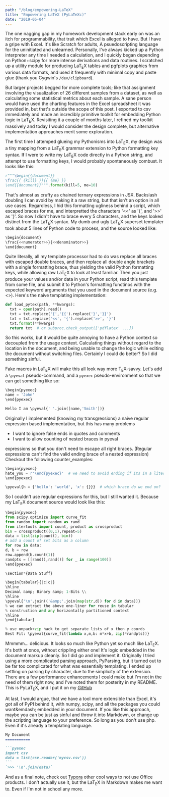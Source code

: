 ```yaml
---
path: "/blog/empowering-LaTeX"
title: "Empowering LaTeX (PyLaTeXc)"
date: "2019-05-04"
---
```


The one nagging gap in my homework development stack early on
was an itch for 
programmability, that trait which Excel is alleged to have.
But I have a gripe with Excel. It's like Scratch for adults,
A psuedoscripting language for the uninitiated and unlearned.
Personally, I've always kicked up a Python interpreter any
time I needed a calculation, and I quickly began depending on
Python+scipy for more intense derivations and data routines. I scratched
up a utility module for producing LaT<sub>E</sub>X tables and pgfplots graphics
from various data formats, and used it frequently with minimal
copy and paste glue (thank you Cygwin's 
    `/dev/clipboard`).

But larger projects begged for more complete tools; like that assignment
involving the visualization 
of 26 different samples from a dataset, as well as calculating some
statistical metrics about each sample.
A sane person would have used the charting features
in the Excel spreadsheet it was provided in, but that's outside the scope
of this post.
I exported to csv immediately and made an incredibly primitive 
toolkit for embedding Python logic in LaT<sub>E</sub>X. Revisiting it a
couple of months later, I refined my toolkit massively and today I 
would consider the design complete, but alternative implementation
approaches merit some exploration.

The first time I attemped glueing my Pythonisms into LaT<sub>E</sub>X, 
my design was a tiny mapping from a LaT<sub>E</sub>X grammar extension
to Python formatting key syntax.
If I were to write my LaT<sub>E</sub>X code directly in a Python string,
and attempt to use formatting keys,
I would probably spontaneously combust. It looks like this:

```python
r"""\begin{{document}}
\frac{{ {kill} }}{{ {me} }}
\end{{document}}""".format(kill=5, me=10)
```

That's almost as crufty as chained ternary expressions in JSX.
Backslash doubling I can avoid by making it a raw string, but that
isn't an option in all use cases.
Regardless, I hid this formatting ugliness behind a script, which
escaped braces for me, and interpretted the characters '<<' as '{', and
'>>' as '}'. So now I didn't have to brace every 5 characters, and the
keys looked distinct from the LaT<sub>E</sub>X syntax.
My dumb and ugly LaT<sub>E</sub>X superset templater took about 5 lines of 
Python code to process, and the source looked like:

```python
\begin{document}
\frac{<<numerator>>}{<<denominator>>}
\end{document}
```

Quite literally, all my template processor had to do was replace all braces with
escaped double braces, and then replace all 
double angle brackets with a single formatting brace, thus yielding
the valid Python formatting keys, while allowing raw LaT<sub>E</sub>X to look
at least familiar.
Then you just produce your values and/or data in your Python script, 
read this template from some file,
and submit it to Python's formatting functinos with the expected keyword
arguments that you used in the document source 
(e.g. <<numerator>>).
Here's the naive templating implementation:

```python
def load_pytex(path, **kwargs):
  txt = open(path).read()
  txt = txt.replace('{','{{').replace('}','}}')    
  txt = txt.replace('<<', '{').replace('>>', '}')
  txt.format(**kwargs)
  return txt  # or subproc.check_output(['pdflatex' ...])
```

So this works, but it would be quite annoying to have a Python
context so decoupled from the usage context. Calculating things
without regard to the location in the document, and being
unable to change the logic while editing the document without
switching files.
Certainly I could do better? So I did something sinful.

Fake macros in LaT<sub>E</sub>X will make this all look way more T<sub>E</sub>X-savvy. 
Let's add a `\pyeval` pseudo-command, and a 
`pyexec` pseudo-environment so that we can get something 
like so:

```python
\begin{pyexec}
name = 'John'
\end{pyexec}

Hello I am \pyeval{' '.join([name,'Smith'])}
```

Originally I implemented (knowing my transgressions) a naive
regular expression based implementation, but this has many problems
* I want to ignore false ends in quotes and comments
* I want to allow counting of nested braces in pyeval

expressions so that you don't need to escape all right
braces. (Regular expressions can't find the valid ending
    brace of a nested expression)
Checkout the following counter_examples:

```python
\begin{pyexec}
hate_you = r'\end{pyexec}'  # we need to avoid ending if its in a literal
\end{pyexec}

\pyeval{h = {'hello': 'world', 'x': {}}}  # which brace do we end on?
```

So I couldn't use regular expressions for this, but I still wanted it.
Because my LaT<sub>E</sub>X document source would look like this:

```python
\begin{pyexec}
from scipy.optimize import curve_fit
from random import random as rand
from itertools import count, product as crossproduct
bin = crossproduct((0,1),repeat=5)
data = list(zip(count(), bin))
# add a count of set bits as a column
for row in data:
d, b = row
row.append(b.count(1))
randpts = [[rand(),rand()] for _ in range(100)]
\end{pyexec}

\section*{Data Stuff}

\begin{tabular}{|c|c|}
\hline
Decimal &amp; Binary &amp; 1-Bits \\
\hline
\pyeval{'\n'.join(('&amp;'.join(map(str,d)) for d in data))}
% we can extract the above one-liner for reuse in tabular 
% construction and any horizontally partitioned context
\hline
\end{tabular}

% use unpack+zip hack to get separate lists of x then y coords
Best Fit: \pyeval{curve_fit(lambda x,m,b: m*x+b, zip(*randpts))} 
```

Mmmmm... delicious. It looks so much like Python yet so much like LaT<sub>E</sub>X.
It's both at once, without crippling either one! It's logic embedded in the document
markup cleanly. So I did go and implement it. Originally I tried using a more
complicated parsing approach, PyParsing, but it turned out to be far too complicated
for what was essentially templating. I ended up settling on parsing by character, due
to the simplicity of the extension. There are a few performance enhancements I could
make but I'm not in the need of them right now, and I've noted them for posterity in
my README. This is PyLaT<sub>E</sub>X, and I put it on my
[GitHub](https://github.com/MichaelBelousov/pylatexc)


At last, I would argue, that we have a tool more extensible than Excel, 
it's got all of PyPI behind it, with numpy, scipy, and all the packages
you could want&emdash; embedded in your document.
If you like this approach, maybe you can be just as sinful and throw it into
Markdown, or change up the scripting language to your preference. So long as you
don't use php. Even if it's already a templating language.


`````markdown
My Document
===========

```pyexec
import csv
data = list(csv.reader('mycsv.csv'))
```
`>>> '\n'.join(data)`
`````

And as a final note, check out [Typora](https://typora.io/)
other cool ways to not use Office products. I don't actually use it, but the LaT<sub>E</sub>X
in Markdown makes me want to. Even if I'm not in school any more.

<style>
span.vim {
    font-size: 3pt;
}
</style>
